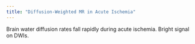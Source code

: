 ```yaml
---
title: "Diffusion-Weighted MR in Acute Ischemia"
---
```

Brain water diffusion rates fall rapidly during acute ischemia. Bright signal on DWIs.

